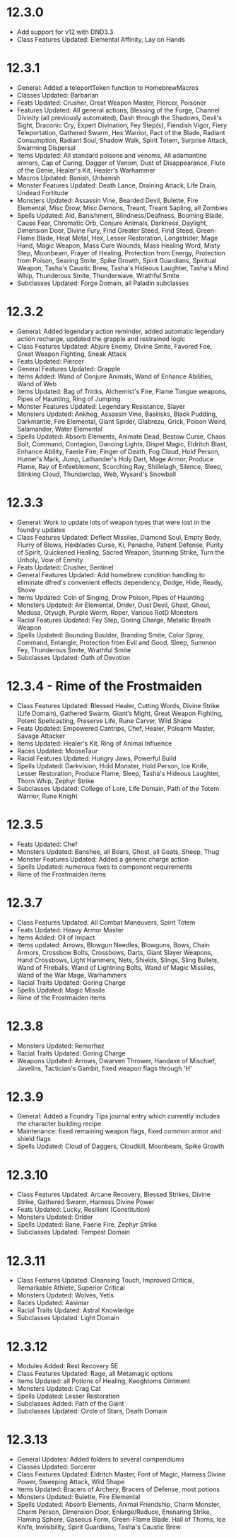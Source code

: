 # 12.3.0
* Add support for v12 with DND3.3
* Class Features Updated: Elemental Affinity, Lay on Hands

# 12.3.1
* General: Added a teleportToken function to HomebrewMacros
* Classes Updated: Barbarian
* Feats Updated: Crusher, Great Weapon Master, Piercer, Poisoner
* Features Updated: All general actions, Blessing of the Forge, Channel Divinity (all previously automated), Dash through the Shadows, Devil's Sight, Draconic Cry, Expert Divination, Fey Step(s), Fiendish Vigor, Fiery Teleportation, Gathered Swarm, Hex Warrior, Pact of the Blade, Radiant Consumption, Radiant Soul, Shadow Walk, Spirit Totem, Surprise Attack, Swarming Dispersal
* Items Updated: All standard poisons and venoms, All adamantine armors, Cap of Curing, Dagger of Venom, Dust of Disappearance, Flute of the Genie, Healer's Kit, Healer's Warhammer
* Macros Updated: Banish, Unbanish
* Monster Features Updated: Death Lance, Draining Attack, Life Drain, Undead Fortitude
* Monsters Updated: Assassin Vine, Bearded Devil, Bulette, Fire Elemental, Misc Drow, Misc Demons, Treant, Treant Sapling, all Zombies
* Spells Updated: Aid, Banishment, Blindness/Deafness, Booming Blade, Cause Fear, Chromatic Orb, Conjure Animals, Darkness, Daylight, Dimension Door, Divine Fury, Find Greater Steed, Find Steed, Green-Flame Blade, Heat Metal, Hex, Lesser Restoration, Longstrider, Mage Hand, Magic Weapon, Mass Cure Wounds, Mass Healing Word, Misty Step, Moonbeam, Prayer of Healing, Protection from Energy, Protection from Poison, Searing Smite, Spike Growth, Spirit Guardians, Spiritual Weapon, Tasha's Caustic Brew, Tasha's Hideous Laughter, Tasha's Mind Whip, Thunderous Smite, Thunderwave, Wrathful Smite
* Subclasses Updated: Forge Domain, all Paladin subclasses

# 12.3.2
* General: Added legendary action reminder, added automatic legendary action recharge, updated the grapple and restrained logic
* Class Features Updated: Abjure Enemy, Divine Smite, Favored Foe, Great Weapon Fighting, Sneak Attack
* Feats Updated: Piercer
* General Features Updated: Grapple
* Items Added: Wand of Conjure Animals, Wand of Enhance Abilities, Wand of Web
* Items Updated: Bag of Tricks, Alchemist's Fire, Flame Tongue weapons, Pipes of Haunting, Ring of Jumping
* Monster Features Updated: Legendary Resistance, Slayer
* Monsters Updated: Ankheg, Assassin Vine, Basilisks, Black Pudding, Darkmantle, Fire Elemental, Giant Spider, Glabrezu, Grick, Poison Weird, Salamander, Water Elemental
* Spells Updated: Absorb Elements, Animate Dead, Bestow Curse, Chaos Bolt, Command, Contagion, Dancing Lights, Dispel Magic, Eldritch Blast, Enhance Ability, Faerie Fire, Finger of Death, Fog Cloud, Hold Person, Hunter's Mark, Jump, Lathander's Holy Dart, Mage Armor, Produce Flame, Ray of Enfeeblement, Scorching Ray, Shillelagh, Silence, Sleep, Stinking Cloud, Thunderclap, Web, Wysard's Snowball

# 12.3.3
* General: Work to update lots of weapon types that were lost in the foundry updates
* Class Features Updated: Deflect Missiles, Diamond Soul, Empty Body, Flurry of Blows, Hexblades Curse, Ki, Panache, Patient Defense, Purity of Spirit, Quickened Healing, Sacred Weapon, Stunning Strike, Turn the Unholy, Vow of Enmity
* Feats Updated: Crusher, Sentinel
* General Features Updated: Add homebrew condition handling to eliminate dfred's convenient effects dependency, Dodge, Hide, Ready, Shove
* Items Updated: Coin of Singing, Drow Poison, Pipes of Haunting
* Monsters Updated: Air Elemental, Drider, Dust Devil, Ghast, Ghoul, Medusa, Otyugh, Purple Worm, Roper, Various RotD Monsters
* Racial Features Updated: Fey Step, Goring Charge, Metallic Breath Weapon
* Spells Updated: Bounding Boulder, Branding Smite, Color Spray, Command, Entangle, Protection from Evil and Good, Sleep, Summon Fey, Thunderous Smite, Wrathful Smite
* Subclasses Updated: Oath of Devotion

# 12.3.4 - Rime of the Frostmaiden
* Class Features Updated: Blessed Healer, Cutting Words, Divine Strike (Life Domain), Gathered Swarm, Giant’s Might, Great Weapon Fighting, Potent Spellcasting, Preserve Life, Rune Carver, Wild Shape
* Feats Updated: Empowered Cantrips, Chef, Healer, Polearm Master, Savage Attacker
* Items Updated: Healer's Kit, Ring of Animal Influence
* Races Updated: MooseTaur
* Racial Features Updated: Hungry Jaws, Powerful Build
* Spells Updated: Darkvision, Hold Monster, Hold Person, Ice Knife, Lesser Restoration, Produce Flame, Sleep, Tasha's Hideous Laughter, Thorn Whip, Zephyr Strike
* Subclasses Updated: College of Lore, Life Domain, Path of the Totem Warrior, Rune Knight

# 12.3.5
* Feats Updated: Chef
* Monsters Updated: Banshee, all Boars, Ghost, all Goats, Sheep, Thug
* Monster Features Updated: Added a generic charge action
* Spells Updated: numerous fixes to component requirements
* Rime of the Frostmaiden items 

# 12.3.7
* Class Features Updated: All Combat Maneuvers, Spirit Totem
* Feats Updated: Heavy Armor Master
* Items Added: Oil of Impact
* Items updated: Arrows, Blowgun Needles, Blowguns, Bows, Chain Armors, Crossbow Bolts, Crossbows, Darts, Giant Slayer Weapons, Hand Crossbows, Light Hammers, Nets, Shields, Slings, Sling Bullets, Wand of Fireballs, Wand of Lightning Bolts, Wand of Magic Missiles, Wand of the War Mage, Warhammers
* Racial Traits Updated: Goring Charge
* Spells Updated: Magic Missile
* Rime of the Frostmaiden items 

# 12.3.8
* Monsters Updated: Remorhaz
* Racial Traits Updated: Goring Charge
* Weapons Updated: Arrows, Dwarven Thrower, Handaxe of Mischief, Javelins, Tactician's Gambit, fixed weapon flags through 'H'

# 12.3.9
* General: Added a Foundry Tips journal entry which currently includes the character building recipe 
* Maintenance: fixed remaining weapon flags, fixed common armor and shield flags
* Spells Updated: Cloud of Daggers, Cloudkill, Moonbeam, Spike Growth

# 12.3.10
* Class Features Updated: Arcane Recovery, Blessed Strikes, Divine Strike, Gathered Swarm, Harness Divine Power
* Feats Updated: Lucky, Resilient (Constitution)
* Monsters Updated: Drider
* Spells Updated: Bane, Faerie Fire, Zephyr Strike
* Subclasses Updated: Tempest Domain

# 12.3.11
* Class Features Updated: Cleansing Touch, Improved Critical, Remarkable Athlete, Superior Critical
* Monsters Updated: Wolves, Yetis
* Races Updated: Aasimar
* Racial Traits Updated: Astral Knowledge
* Subclasses Updated: Light Domain

# 12.3.12
* Modules Added: Rest Recovery 5E
* Class Features Updated: Rage, all Metamagic options
* Items Updated: all Potions of Healing, Keoghtoms Ointment
* Monsters Updated: Crag Cat
* Spells Updated: Lesser Restoration
* Subclasses Added: Path of the Giant
* Subclasses Updated: Circle of Stars, Death Domain

# 12.3.13
* General Updates: Added folders to several compendiums
* Classes Updated: Sorcerer
* Class Features Updated: Eldritch Master, Font of Magic, Harness Divine Power, Sweeping Attack, Wild Shape
* Items Updated: Bracers of Archery, Bracers of Defense, most potions
* Monsters Updated: Bulette, Fire Elemental
* Spells Updated: Absorb Elements, Animal Friendship, Charm Monster, Charm Person, Dimension Door, Enlarge/Reduce, Ensnaring Strike, Flaming Sphere, Gaseous Form, Green-Flame Blade, Hail of Thorns, Ice Knife, Invisibility, Spirit Guardians, Tasha's Caustic Brew
